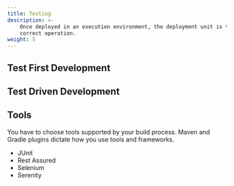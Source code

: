 ```yaml
---
title: Testing
description: >-
    Once deployed in an execution environment, the deployment unit is tested for 
    correct operation.
weight: 5
---
```


## Test First Development

## Test Driven Development

## Tools

You have to choose tools supported by your build process.  Maven and Gradle plugins dictate how you use tools and frameworks.

- JUnit
- Rest Assured
- Selenium
- Serenity
